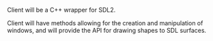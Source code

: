 Client will be a C++ wrapper for SDL2.

Client will have methods allowing for the creation and manipulation of windows, and will provide the API for drawing shapes to SDL surfaces.
